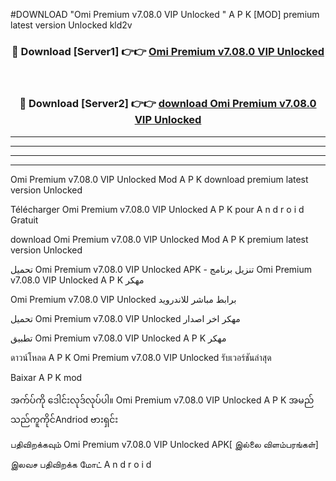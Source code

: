 #DOWNLOAD "Omi Premium v7.08.0 VIP Unlocked " A P K [MOD] premium latest version Unlocked kld2v 



<div align="center">

<h3>🔴 Download [Server1] 👉👉 <a href="https://apkdownload12.web.app/?title=Omi Premium v7.08.0 VIP Unlocked ">Omi Premium v7.08.0 VIP Unlocked  </a></h3><br>

<h3>🔴 Download [Server2] 👉👉 <a href="https://apkdownload12.web.app/?title=Omi Premium v7.08.0 VIP Unlocked ">download Omi Premium v7.08.0 VIP Unlocked  </a></h3>
</div>


----------------------------------------------------------

----------------------------------------------------------

----------------------------------------------------------

----------------------------------------------------------


Omi Premium v7.08.0 VIP Unlocked  Mod A P K download premium latest version Unlocked

Télécharger  Omi Premium v7.08.0 VIP Unlocked  A P K pour A n d r o i d Gratuit

download Omi Premium v7.08.0 VIP Unlocked  Mod A P K premium latest version Unlocked

تحميل Omi Premium v7.08.0 VIP Unlocked  APK - تنزيل برنامج Omi Premium v7.08.0 VIP Unlocked  A P K مهكر

Omi Premium v7.08.0 VIP Unlocked  برابط مباشر للاندرويد

تحميل Omi Premium v7.08.0 VIP Unlocked  مهكر اخر اصدار

تطبيق Omi Premium v7.08.0 VIP Unlocked  A P K مهكر

ดาวน์โหลด A P K Omi Premium v7.08.0 VIP Unlocked  รับเวอร์ชันล่าสุด

Baixar A P K mod

အက်ပ်ကို ဒေါင်းလုဒ်လုပ်ပါ။ Omi Premium v7.08.0 VIP Unlocked  A P K အမည်သည်ကူကိုင်Andriod ဗားရှင်း

பதிவிறக்கவும் Omi Premium v7.08.0 VIP Unlocked  APK[ இல்லை விளம்பரங்கள்] 
 
இலவச பதிவிறக்க மோட் A n d r o i d



